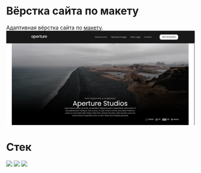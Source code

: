 # Вёрстка сайта по макету

Адаптивная вёрстка сайта по [макету](https://www.figma.com/design/blVze6idYnyRJkLG88L5eA/Aperture?node-id=0-1&t=ryEqV2GQDHGuPkM8-1).
![Превью сайта](https://github.com/Ribreak/Aperture/blob/main/preview.png)
# Стек
<div display="flex">
  <img src="https://cdn.jsdelivr.net/gh/devicons/devicon@latest/icons/html5/html5-original-wordmark.svg" height=80px /> 
  <img src="https://cdn.jsdelivr.net/gh/devicons/devicon@latest/icons/css3/css3-original-wordmark.svg" height=80px /> 
  <img src="https://cdn.jsdelivr.net/gh/devicons/devicon@latest/icons/javascript/javascript-original.svg" height=80px />
</div>
